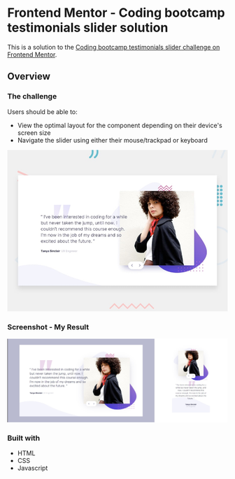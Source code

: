 # Frontend Mentor - Coding bootcamp testimonials slider solution

This is a solution to the [Coding bootcamp testimonials slider challenge on Frontend Mentor](https://www.frontendmentor.io/challenges/coding-bootcamp-testimonials-slider-4FNyLA8JL). 

## Overview

### The challenge

Users should be able to:

- View the optimal layout for the component depending on their device's screen size
- Navigate the slider using either their mouse/trackpad or keyboard

![](screenshots/desktop-preview.jpg)


### Screenshot - My Result

![](screenshots/Result.jpg)

### Built with

- HTML
- CSS 
- Javascript